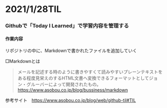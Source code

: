 # 2021/1/28TIL
### Githubで「Today I Learned」で学習内容を管理する
#### 作業内容
リポジトリの中に、Markdownで書かれたファイルを追加していく

□Markdownとは
> メールを記述する時のように書きやすくて読みやすいプレーンテキストをある程度見栄えのするHTML文書へ変換できるフォーマットとしてジョン・グルーバーによって開発されたもの。
https://www.asobou.co.jp/blog/bussiness/markdown

参考サイト　https://www.asobou.co.jp/blog/web/github-til#TIL
